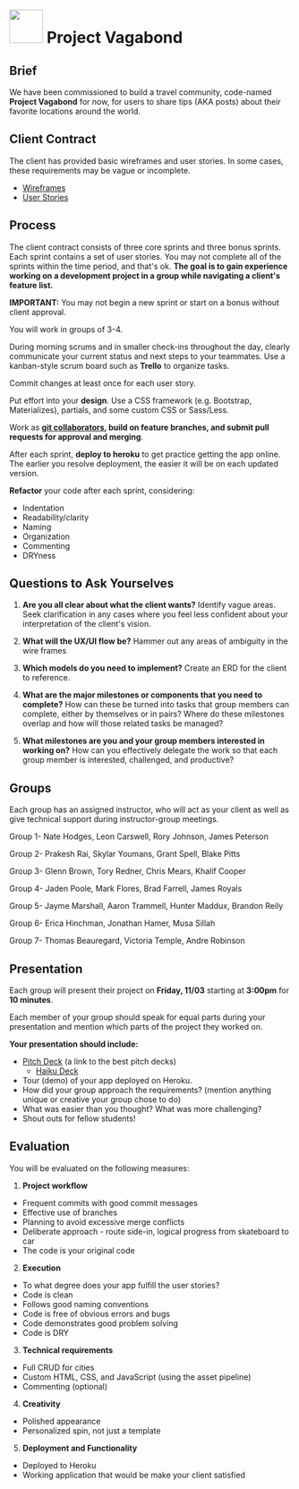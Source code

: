 # <img src="https://cloud.githubusercontent.com/assets/7833470/10899314/63829980-8188-11e5-8cdd-4ded5bcb6e36.png" height="60"> Project Vagabond


## Brief

We have been commissioned to build a travel community, code-named **Project Vagabond** for now, for users to share tips (AKA posts) about their favorite locations around the world.


## Client Contract

The client has provided basic wireframes and user stories. In some cases, these requirements may be vague or incomplete.

* [Wireframes](./wireframes.png)
* [User Stories](./user-stories.md)


## Process

The client contract consists of three core sprints and three bonus sprints. Each sprint contains a set of user stories. You may not complete all of the sprints within the time period, and that's ok. **The goal is to gain experience working on a development project in a group while navigating a client's feature list.**

**IMPORTANT:** You may not begin a new sprint or start on a bonus without client approval.

You will work in groups of 3-4.

During morning scrums and in smaller check-ins throughout the day, clearly communicate your current status and next steps to your teammates. Use a kanban-style scrum board such as **Trello** to organize tasks.

Commit changes at least once for each user story.

Put effort into your **design**. Use a CSS framework (e.g. Bootstrap, Materializes), partials, and some custom CSS or Sass/Less.

Work as **[git collaborators](./git-collaboration-workflow.md), build on feature branches, and submit pull requests for approval and merging**.

After each sprint, **deploy to heroku** to get practice getting the app online. The earlier you resolve deployment, the easier it will be on each updated version.

**Refactor** your code after each sprint, considering:

* Indentation
* Readability/clarity
* Naming
* Organization
* Commenting
* DRYness


## Questions to Ask Yourselves

1. **Are you all clear about what the client wants?** Identify vague areas. Seek clarification in any cases where you feel less confident about your interpretation of the client's vision.

2. **What will the UX/UI flow be?** Hammer out any areas of ambiguity in the wire frames

3. **Which models do you need to implement?** Create an ERD for the client to reference.

4. **What are the major milestones or components that you need to complete?** How can these be turned into tasks that group members can complete, either by themselves or in pairs? Where do these milestones overlap and how will those related tasks be managed?

5. **What milestones are you and your group members interested in working on?** How can you effectively delegate the work so that each group member is interested, challenged, and productive?


## Groups

Each group has an assigned instructor, who will act as your client as well as give technical support during instructor-group meetings.

Group 1- Nate Hodges, Leon Carswell, Rory Johnson, James Peterson

Group 2- Prakesh Rai,  Skylar Youmans, Grant Spell, Blake Pitts

Group 3- Glenn Brown, Tory Redner, Chris Mears, Khalif Cooper

Group 4- Jaden Poole, Mark Flores, Brad Farrell,  James Royals

Group 5- Jayme Marshall, Aaron Trammell, Hunter Maddux, Brandon Reily 

Group 6- Erica Hinchman, Jonathan Hamer, Musa Sillah

Group 7- Thomas Beauregard, Victoria Temple, Andre Robinson


## Presentation

Each group will present their project on **Friday, 11/03** starting at **3:00pm** for **10 minutes**.

Each member of your group should speak for equal parts during your presentation and mention which parts of the project they worked on.

**Your presentation should include:**

* [Pitch Deck](http://bestpitchdecks.com/) (a link to the best pitch decks)
  * [Haiku Deck](https://www.haikudeck.com/)
* Tour (demo) of your app deployed on Heroku.
* How did your group approach the requirements? (mention anything unique or creative your group chose to do)
* What was easier than you thought? What was more challenging?
* Shout outs for fellow students!


## Evaluation

You will be evaluated on the following measures:

1. **Project workflow**
  - Frequent commits with good commit messages
  - Effective use of branches
  - Planning to avoid excessive merge conflicts
  - Deliberate approach - route side-in, logical progress from skateboard to car
  - The code is your original code
2. **Execution**
  - To what degree does your app fulfill the user stories?
  - Code is clean
  - Follows good naming conventions
  - Code is free of obvious errors and bugs
  - Code demonstrates good problem solving
  - Code is DRY
3. **Technical requirements**
  - Full CRUD for cities
  - Custom HTML, CSS, and JavaScript (using the asset pipeline)
  - Commenting (optional)
4. **Creativity**
  - Polished appearance
  - Personalized spin, not just a template
5. **Deployment and Functionality**
  - Deployed to Heroku
  - Working application that would be make your client satisfied
